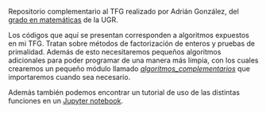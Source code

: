 Repositorio complementario al TFG realizado por Adrián González, del [grado en matemáticas](https://grados.ugr.es/matematicas/) de la UGR. 

Los códigos que aquí se presentan corresponden a algoritmos expuestos en mi TFG. Tratan sobre métodos de factorización de enteros y pruebas de primalidad. Además de esto necesitaremos pequeños algoritmos adicionales para poder programar de una manera más limpia, con los cuales crearemos un pequeño módulo llamado [*algoritmos_complementarios*](https://github.com/adrii7890/codigos-Python-TFG/blob/main/algoritmos_complementarios.py) que importaremos cuando sea necesario. 

Además también podemos encontrar un tutorial de uso de las distintas funciones en un [Jupyter notebook](https://github.com/adrii7890/codigos-Python-TFG/blob/main/Tutorial%20de%20uso%20de%20las%20funciones%20implementadas.ipynb).
